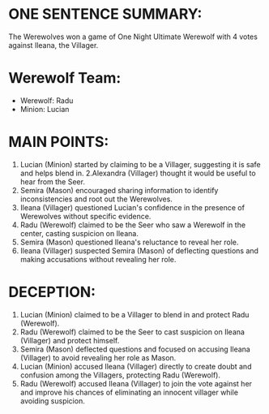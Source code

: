 # ONE SENTENCE SUMMARY:
The Werewolves won a game of One Night Ultimate Werewolf with 4 votes against Ileana, the Villager.

# Werewolf Team:
- Werewolf: Radu
- Minion: Lucian

# MAIN POINTS:
1. Lucian (Minion) started by claiming to be a Villager, suggesting it is safe and helps blend in.
2.Alexandra (Villager) thought it would be useful to hear from the Seer.
3. Semira (Mason) encouraged sharing information to identify inconsistencies and root out the Werewolves.
4. Ileana (Villager) questioned Lucian's confidence in the presence of Werewolves without specific evidence.
5. Radu (Werewolf) claimed to be the Seer who saw a Werewolf in the center, casting suspicion on Ileana.
6. Semira (Mason) questioned Ileana's reluctance to reveal her role.
7. Ileana (Villager) suspected Semira (Mason) of deflecting questions and making accusations without revealing her role.

# DECEPTION:
1. Lucian (Minion) claimed to be a Villager to blend in and protect Radu (Werewolf).
2. Radu (Werewolf) claimed to be the Seer to cast suspicion on Ileana (Villager) and protect himself.
3. Semira (Mason) deflected questions and focused on accusing Ileana (Villager) to avoid revealing her role as Mason.
4. Lucian (Minion) accused Ileana (Villager) directly to create doubt and confusion among the Villagers, protecting Radu (Werewolf).
5. Radu (Werewolf) accused Ileana (Villager) to join the vote against her and improve his chances of eliminating an innocent villager while avoiding suspicion.